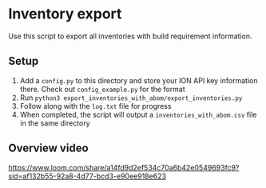 # Inventory export
Use this script to export all inventories with build requirement information.


## Setup
1. Add a `config.py` to this directory and store your ION API key information there. Check out `config_example.py` for the format
2. Run `python3 export_inventories_with_abom/export_inventories.py`
3. Follow along with the `log.txt` file for progress
4. When completed, the script will output a `inventories_with_abom.csv` file in the same directory


## Overview video
https://www.loom.com/share/a14fd9d2ef534c70a6b42e0549693fc9?sid=af132b55-92a8-4d77-bcd3-e90ee918e623
